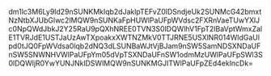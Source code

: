 dm1lc3M6Ly9ld29nSUNKMklqb2dJaklpTEFvZ0lDSndjeUk2SUNMcG42bmxtNzNtbXJUbGlwc2lMQW9nSUNKaFpHUWlPaUFpWVdsc2FXRnVaeTUwYXlJc0NpQWdJbkJ2Y25RaU9pQXhNREE0TVN3S0lDQWlhV1FpT2lBaVptWmxZalE1TVRJdE1USTJaUzAwTXpoakxXWTNZMkV0TTJRNE5USXlNR014WldGaUlpd0tJQ0FpWVdsa0lqb2dNQ3dLSUNBaWJtVjBJam9nSW5SamNDSXNDaUFnSW5SNWNHVWlPaUFpYm05dVpTSXNDaUFnSW1odmMzUWlPaUFpSWl3S0lDQWljR0YwYUNJNklDSWlMQW9nSUNKMGJITWlPaUFpZEd4eklncDk=
